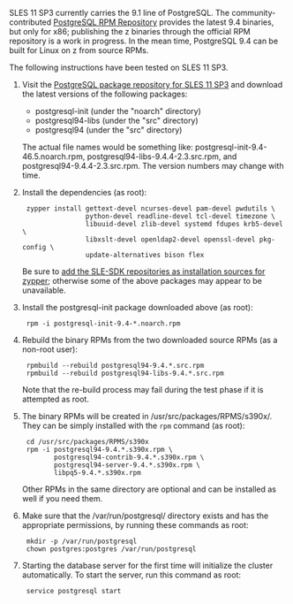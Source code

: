 SLES 11 SP3 currently carries the 9.1 line of PostgreSQL. The community-contributed [PostgreSQL RPM Repository](http://yum.postgresql.org/) provides the latest 9.4 binaries, but only for x86; publishing the z binaries through the official RPM repository is a work in progress. In the mean time, PostgreSQL 9.4 can be built for Linux on z from source RPMs.

The following instructions have been tested on SLES 11 SP3.

1. Visit the [PostgreSQL package repository for SLES 11 SP3](http://download.opensuse.org/repositories/server:/database:/postgresql/SLE_11_SP3/) and download the latest versions of the following packages:

    - postgresql-init (under the "noarch" directory)
    - postgresql94-libs (under the "src" directory)
    - postgresql94 (under the "src" directory)

   The actual file names would be something like: postgresql-init-9.4-46.5.noarch.rpm, postgresql94-libs-9.4.4-2.3.src.rpm, and postgresql94-9.4.4-2.3.src.rpm. The version numbers may change with time.

2. Install the dependencies (as root):

        zypper install gettext-devel ncurses-devel pam-devel pwdutils \
                       python-devel readline-devel tcl-devel timezone \
                       libuuid-devel zlib-devel systemd fdupes krb5-devel \
                       libxslt-devel openldap2-devel openssl-devel pkg-config \
                       update-alternatives bison flex

   Be sure to [add the SLE-SDK repositories as installation sources for zypper](https://www.novell.com/support/kb/doc.php?id=7015337); otherwise some of the above packages may appear to be unavailable.

3. Install the postgresql-init package downloaded above (as root):

        rpm -i postgresql-init-9.4-*.noarch.rpm

4. Rebuild the binary RPMs from the two downloaded source RPMs (as a non-root user):

        rpmbuild --rebuild postgresql94-9.4.*.src.rpm
        rpmbuild --rebuild postgresql94-libs-9.4.*.src.rpm

   Note that the re-build process may fail during the test phase if it is attempted as root.

5. The binary RPMs will be created in /usr/src/packages/RPMS/s390x/. They can be simply installed with the `rpm` command (as root):

        cd /usr/src/packages/RPMS/s390x
        rpm -i postgresql94-9.4.*.s390x.rpm \
               postgresql94-contrib-9.4.*.s390x.rpm \
               postgresql94-server-9.4.*.s390x.rpm \
               libpq5-9.4.*.s390x.rpm

   Other RPMs in the same directory are optional and can be installed as well if you need them.

6. Make sure that the /var/run/postgresql/ directory exists and has the appropriate permissions, by running these commands as root:

        mkdir -p /var/run/postgresql
        chown postgres:postgres /var/run/postgresql

7. Starting the database server for the first time will initialize the cluster automatically. To start the server, run this command as root:

        service postgresql start